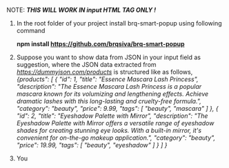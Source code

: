 NOTE: _**THIS WILL WORK IN input HTML TAG ONLY !**_
1. In the root folder of your project install brq-smart-popup using following command

    **npm install https://github.com/brqsiva/brq-smart-popup**

2. Suppose you want to show data from JSON in your input field as suggestion, where the JSON data extracted from _https://dummyjson.com/products_ is structured like as follows,
    _{products": [
        {
          "id": 1,
          "title": "Essence Mascara Lash Princess",
          "description": "The Essence Mascara Lash Princess is a popular mascara known for its volumizing and lengthening effects. Achieve dramatic lashes with this long-lasting and cruelty-free formula.",
          "category": "beauty",
          "price": 9.99,
          "tags": [
            "beauty",
            "mascara"
          ]
        },
        {
          "id": 2,
          "title": "Eyeshadow Palette with Mirror",
          "description": "The Eyeshadow Palette with Mirror offers a versatile range of eyeshadow shades for creating stunning eye looks. With a built-in mirror, it's convenient for on-the-go makeup application.",
          "category": "beauty",
          "price": 19.99,
          "tags": [
            "beauty",
            "eyeshadow"
          ]
        }
      ]
    }_
   
3. You 
